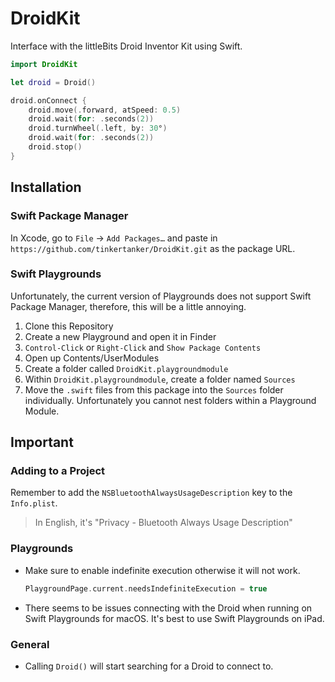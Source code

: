 # DroidKit
Interface with the littleBits Droid Inventor Kit using Swift.
```swift
import DroidKit

let droid = Droid()

droid.onConnect {
    droid.move(.forward, atSpeed: 0.5)
    droid.wait(for: .seconds(2))
    droid.turnWheel(.left, by: 30°)
    droid.wait(for: .seconds(2))
    droid.stop()
}
```

## Installation
### Swift Package Manager
In Xcode, go to `File` → `Add Packages…` and paste in `https://github.com/tinkertanker/DroidKit.git` as the package URL.

### Swift Playgrounds
Unfortunately, the current version of Playgrounds does not support Swift Package Manager, therefore, this will be a little annoying.
1. Clone this Repository
2. Create a new Playground and open it in Finder
3. `Control-Click` or `Right-Click` and `Show Package Contents`
4. Open up Contents/UserModules
5. Create a folder called `DroidKit.playgroundmodule`
6. Within `DroidKit.playgroundmodule`, create a folder named `Sources`
7. Move the `.swift` files from this package into the `Sources` folder individually. Unfortunately you cannot nest folders within a Playground Module.

## Important
### Adding to a Project
Remember to add the `NSBluetoothAlwaysUsageDescription` key to the `Info.plist`.
> In English, it's "Privacy - Bluetooth Always Usage Description"

### Playgrounds
- Make sure to enable indefinite execution otherwise it will not work.
  ```swift
  PlaygroundPage.current.needsIndefiniteExecution = true
  ```
- There seems to be issues connecting with the Droid when running on Swift Playgrounds for macOS. It's best to use Swift Playgrounds on iPad.

### General
- Calling `Droid()` will start searching for a Droid to connect to.
